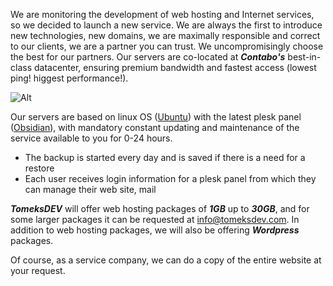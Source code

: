 We are monitoring the development of web hosting and Internet services, so we decided to launch a new service. We are always the first to introduce new technologies, new domains, we are maximally responsible and correct to our clients, we are a partner you can trust.
We uncompromisingly choose the best for our partners.
Our servers are co-located at **_Contabo's_** best-in-class datacenter, ensuring premium bandwidth and fastest access (lowest ping! higgest performance!).

![Alt](https://tomeksdev.com/design/images/plesk_logo_4c_primary_positive_cmyk.jpg "Plesk")

Our servers are based on linux OS ([Ubuntu](https://ubuntu.com/)) with the latest plesk panel ([Obsidian](https://www.plesk.com/)), with mandatory constant updating and maintenance of the service available to you for 0-24 hours.
- The backup is started every day and is saved if there is a need for a restore 
- Each user receives login information for a plesk panel from which they can manage their web site, mail

**_TomeksDEV_** will offer web hosting packages of **_1GB_** up to **_30GB_**, and for some larger packages it can be requested at [info&commat;tomeksdev&period;com](mailto:info&commat;tomeksdev&period;com). In addition to web hosting packages, we will also be offering **_Wordpress_** packages.

Of course, as a service company, we can do a copy of the entire website at your request.
